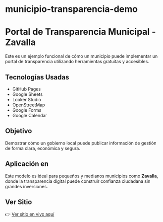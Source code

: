 # municipio-transparencia-demo
# Portal de Transparencia Municipal - Zavalla

Este es un ejemplo funcional de cómo un municipio puede implementar un portal de transparencia utilizando herramientas gratuitas y accesibles.

## Tecnologías Usadas
- GitHub Pages
- Google Sheets
- Looker Studio
- OpenStreetMap
- Google Forms
- Google Calendar

## Objetivo
Demostrar cómo un gobierno local puede publicar información de gestión de forma clara, económica y segura.

## Aplicación en
Este modelo es ideal para pequeños y medianos municipios como **Zavalla**, donde la transparencia digital puede construir confianza ciudadana sin grandes inversiones.

## Ver Sitio
👉 [Ver sitio en vivo aquí](https://advanceit-code.github.io/municipio-transparencia-zavalla/) 
